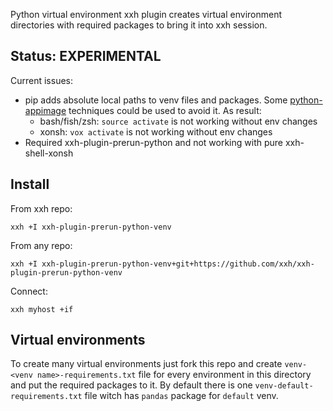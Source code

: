 Python virtual environment xxh plugin creates virtual environment directories with required packages to bring it into xxh session.

## Status: EXPERIMENTAL
Current issues:
* pip adds absolute local paths to venv files and packages. Some [python-appimage](https://github.com/niess/python-appimage/) techniques could be used to avoid it. As result:
    * bash/fish/zsh: `source activate` is not working without env changes
    * xonsh: `vox activate` is not working without env changes
* Required xxh-plugin-prerun-python and not working with pure xxh-shell-xonsh 

## Install
From xxh repo:
```
xxh +I xxh-plugin-prerun-python-venv
```
From any repo:
```
xxh +I xxh-plugin-prerun-python-venv+git+https://github.com/xxh/xxh-plugin-prerun-python-venv
```    
Connect:
```
xxh myhost +if
```
 
## Virtual environments
To create many virtual environments just fork this repo and create `venv-<venv name>-requirements.txt` file 
for every environment in this directory and put the required packages to it.
By default there is one `venv-default-requirements.txt` file witch has `pandas` package for `default` venv. 